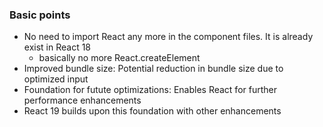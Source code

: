 ### Basic points
- No need to import React any more in the component files. It is already exist in React 18
    - basically no more React.createElement
- Improved bundle size: Potential reduction in bundle size due to optimized input
- Foundation for futute optimizations: Enables React for further performance enhancements
- React 19 builds upon this foundation with other enhancements